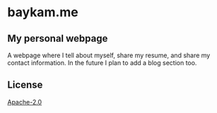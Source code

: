 # baykam.me

## My personal webpage

A webpage where I tell about myself, share my resume, and share my contact information. In the future I plan to add a blog section too.

## License

[Apache-2.0](https://www.apache.org/licenses/LICENSE-2.0)
